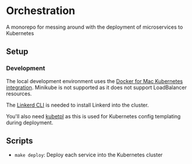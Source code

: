 # Orchestration

A monorepo for messing around with the deployment of microservices to Kubernetes

## Setup

### Development

The local development environment uses the [Docker for Mac Kubernetes integration](https://docs.docker.com/docker-for-mac/#kubernetes). Minikube is not supported as it does not support LoadBalancer resources.

The [Linkerd CLI](https://linkerd.io/2/getting-started/#step-1-install-the-cli) is needed to install Linkerd into the cluster.

You'll also need [kubetpl](https://github.com/shyiko/kubetpl) as this is used for Kubernetes config templating during deployment.

## Scripts

* `make deploy`: Deploy each service into the Kubernetes cluster
